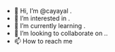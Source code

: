 - 👋 Hi, I’m @cayayal .
- 👀 I’m interested in .
- 🌱 I’m currently learning .
- 💞️ I’m looking to collaborate on ..
- 📫 How to reach me 

<!---
cayayal/cayayal is a ✨ special ✨ repository because its `README.md` (this file) appears on your GitHub profile.
You can click the Preview link to take a look at your changes.
--->
